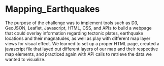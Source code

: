 # Mapping_Earthquakes

The purpose of the challenge was to implement tools such as D3, GeoJSON, Leaflet, Javascript, HTML, CSS, and APIs to build a webpage that could overlay information regarding tectonic plates, earthquake locations and their magnatudes, as well as play with different map layer views for visual effect. We learned to set up a proper HTML page, created a javascript file that layed out different layers of our map and their respective map elements, and practiced again with API calls to retrieve the data we wanted to visualize.
